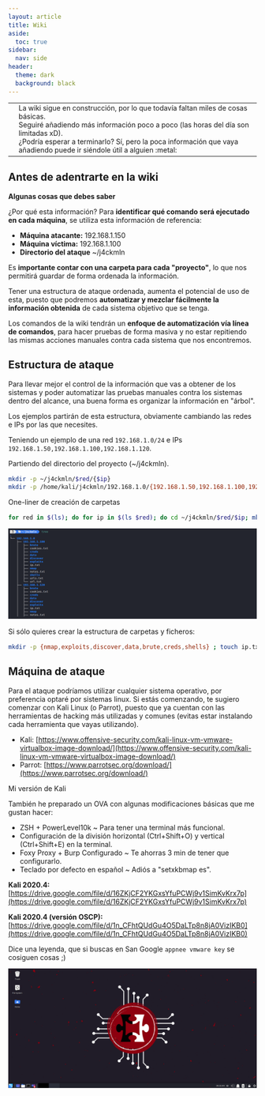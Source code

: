 ```yaml
---
layout: article
title: Wiki
aside:
  toc: true
sidebar:
  nav: side
header:
  theme: dark
  background: black
---
```


<table class="table-full">
<tr>
<td class="td-red"><b></b></td>
<td class="table-full td-light-red space-top-botton">La wiki sigue en construcción, por lo que todavía faltan miles de cosas básicas.<br>Seguiré añadiendo más información poco a poco (las horas del día son limitadas xD).<br>¿Podría esperar a terminarlo? Sí, pero la poca información que vaya añadiendo puede ir siéndole útil a alguien :metal:</td>
</tr>
</table>

<h2>Antes de adentrarte en la wiki</h2>

**Algunas cosas que debes saber**

¿Por qué esta información? Para **identificar qué comando será ejecutado en cada máquina**, se utiliza esta información de referencia: 

* **Máquina atacante:** 192.168.1.150
* **Máquina víctima:** 192.168.1.100
* **Directorio del ataque** ~/j4ckmln

Es **importante contar con una carpeta para cada "proyecto"**, lo que nos permitirá guardar de forma ordenada la información.

Tener una estructura de ataque ordenada, aumenta el potencial de uso de esta, puesto que podremos **automatizar y mezclar fácilmente la información obtenida** de cada sistema objetivo que se tenga.

Los comandos de la wiki tendrán un **enfoque de automatización vía línea de comandos**, para hacer pruebas de forma masiva y no estar repitiendo las mismas acciones manuales contra cada sistema que nos encontremos.

<h2>Estructura de ataque</h2>

Para llevar mejor el control de la información que vas a obtener de los sistemas y poder automatizar las pruebas manuales contra los sistemas dentro del alcance, una buena forma es organizar la información en "árbol".

Los ejemplos partirán de esta estructura, obviamente cambiando las redes e IPs por las que necesites.

Teniendo un ejemplo de una red `192.168.1.0/24` e IPs `192.168.1.50,192.168.1.100,192.168.1.120`.

Partiendo del directorio del proyecto (~/j4ckmln).

~~~bash
mkdir -p ~/j4ckmln/$red/{$ip}
mkdir -p /home/kali/j4ckmln/192.168.1.0/{192.168.1.50,192.168.1.100,192.168.1.120} # Ejemplo de carpeta de información de las pruebas para cada host
~~~

One-liner de creación de carpetas
~~~bash
for red in $(ls); do for ip in $(ls $red); do cd ~/j4ckmln/$red/$ip; mkdir -p {nmap,exploits,discover,data,brute,creds,shells} ; touch ip.txt notes.txt url.txt cookies.txt ; pwd | awk -F'/' '{print $NF}' >> ip.txt ; pwd | awk -F'/' '{print "http://"$NF}' > urls.txt ; pwd | awk -F'/' '{print "https://"$NF}' >> urls.txt ; cd ~/j4ckmln ; done; done
~~~

<img src="/resources/output-images/work-folder.png"/>

Si sólo quieres crear la estructura de carpetas y ficheros:
~~~bash
mkdir -p {nmap,exploits,discover,data,brute,creds,shells} ; touch ip.txt notes.txt url.txt cookies.txt
~~~

<h2>Máquina de ataque</h2>

Para el ataque podríamos utilizar cualquier sistema operativo, por preferencia optaré por sistemas linux. Si estás comenzando, te sugiero comenzar con Kali Linux (o Parrot), puesto que ya cuentan con las herramientas de hacking más utilizadas y comunes (evitas estar instalando cada herramienta que vayas utilizando).

* Kali: [https://www.offensive-security.com/kali-linux-vm-vmware-virtualbox-image-download/](https://www.offensive-security.com/kali-linux-vm-vmware-virtualbox-image-download/)
* Parrot: [https://www.parrotsec.org/download/](https://www.parrotsec.org/download/)

<div class="grid" id="j4ckmln-machines">
  <div class="cell cell--20 cell--lg-20 content" id="custom-table-header">Mi versión de Kali</div>
</div>

También he preparado un OVA con algunas modificaciones básicas que me gustan hacer:
* ZSH + PowerLevel10k ~ Para tener una terminal más funcional.
* Configuración de la división horizontal (Ctrl+Shift+O) y vertical (Ctrl+Shift+E) en la terminal.
* Foxy Proxy + Burp Configurado ~ Te ahorras 3 min de tener que configurarlo.
* Teclado por defecto en español ~ Adiós a "setxkbmap es".

**Kali 2020.4:** [https://drive.google.com/file/d/16ZKjCF2YKGxsYfuPCWj9v1SimKvKrx7p](https://drive.google.com/file/d/16ZKjCF2YKGxsYfuPCWj9v1SimKvKrx7p)

**Kali 2020.4 (versión OSCP):** [https://drive.google.com/file/d/1n_CFhtQUdGu4O5DaLTp8n8jA0VizIKB0](https://drive.google.com/file/d/1n_CFhtQUdGu4O5DaLTp8n8jA0VizIKB0)

Dice una leyenda, que si buscas en San Google `appnee vmware key` se cosiguen cosas ;)

<img src="/resources/output-images/escritorio-kali.png"/>